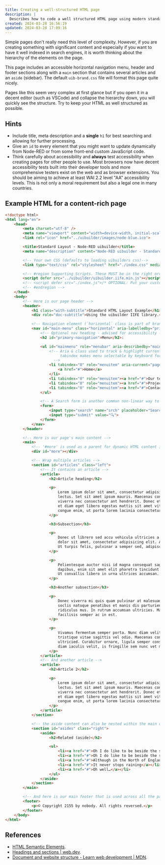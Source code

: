 ```yaml
---
title: Creating a well-structured HTML page
description: |
  Describes how to code a well structured HTML page using modern standards.
created: 2024-03-28 16:56:19
updated: 2024-03-28 17:09:16
---
```


Simple pages don't really need this level of complexity. However, if you are creating something with significant content and especially if you want to have it well indexed in search engines, it is worth thinking about the hierarchy of the elements on the page.

This page includes an accessible horizontal navigation menu, header and footer sections along with a `main` section that contains several articles and an `aside` (sidebar). The default `uib-brand.css` file will format this page quite nicely.

Pages like this seem very complex at first glance but if you open it in a decent editor (such as VSCode) and collapse the hierarchy down, you will quickly see the structure. Try to keep your HTML as well structured as possible.

## Hints

* Include title, meta description and a **single** `h1` for best searching and allowing for further processing.
* Give an `id` to every element that you might want to update dynamically from Node-RED or from some front-end custom JavaScript code.
* Think carefully about accessibility and **always** test accessibility when creating pages for other people to use. Most browsers now have decent accessibility tests built into their developer tools and more comprehensive testers exist on the web and as browser extensions. You should be aiming to achieve at least WAI 2.2 level "AA" accessibility levels. This is not only a moral requirement but also a legal one in many countries.

## Example HTML for a content-rich page

```html
<!doctype html>
<html lang="en">
    <head>
        <meta charset="utf-8" />
        <meta name="viewport" content="width=device-width, initial-scale=1">
        <link rel="icon" href="../uibuilder/images/node-blue.ico">

        <title>Standard Layout - Node-RED uibuilder</title>
        <meta name="description" content="Node-RED uibuilder - Standard Layout">

        <!-- Your own CSS (defaults to loading uibuilders css)-->
        <link type="text/css" rel="stylesheet" href="./index.css" media="all">

        <!-- #region Supporting Scripts. These MUST be in the right order. Note no leading / -->
        <script defer src="../uibuilder/uibuilder.iife.min.js"></script>
        <!-- <script defer src="./index.js">/* OPTIONAL: Put your custom code in that */</script> -->
        <!-- #endregion -->
    </head>
    <body>
        <!-- Here is our page header -->
        <header>
            <h1 class="with-subtitle">Standard HTML Layout Example</h1>
            <div role="doc-subtitle">Using the uibuilder IIFE library.</div>

            <!-- Navigation element (`horizontal` class is part of brand css) -->
            <nav id="main-menu" class="horizontal" aria-labelledby="primary-navigation">
                <!-- Optional nav heading - advised for accessibility -->
                <h2 id="primary-navigation">Menu</h2>:

                <ul id="mainmenu" role="menubar" aria-describedby="main-menu">
                    <!-- Aria & class used to track & highlight current page, usually set dynamically
                         tabindex makes menu selectable by keyboard for accessibility
                      -->
                    <li tabindex="0" role="menuitem" aria-current="page" class="currentRoute">
                        <a href="#">Home</a>
                    </li>
                    <li tabindex="0" role="menuitem"><a href="#">Our team</a></li>
                    <li tabindex="0" role="menuitem"><a href="#">Projects</a></li>
                    <li tabindex="0" role="menuitem"><a href="#">Contact</a></li>
                </ul>

                <!-- A Search form is another common non-linear way to navigate through a website. -->
                <form>
                    <input type="search" name="srch" placeholder="Search">
                    <input type="submit" value="🔍">
                </form>
            </nav>
        </header>

        <!-- Here is our page's main content -->
        <main>
            <!-- '#more' is used as a parent for dynamic HTML content in uibuilder examples -->
            <div id="more"></div>

            <!-- Wrap multiple articles -->
            <section id="articles" class="left">
                <!-- It contains an article -->
                <article>
                    <h2>Article heading</h2>

                    <p>
                        Lorem ipsum dolor sit amet, consectetur adipisicing elit. Donec a diam
                        lectus. Set sit amet ipsum mauris. Maecenas congue ligula as quam
                        viverra nec consectetur ant hendrerit. Donec et mollis dolor. Praesent
                        et diam eget libero egestas mattis sit amet vitae augue. Nam tincidunt
                        congue enim, ut porta lorem lacinia consectetur.
                    </p>

                    <h3>Subsection</h3>

                    <p>
                        Donec ut librero sed accu vehicula ultricies a non tortor. Lorem ipsum
                        dolor sit amet, consectetur adipisicing elit. Aenean ut gravida lorem.
                        Ut turpis felis, pulvinar a semper sed, adipiscing id dolor.
                    </p>

                    <p>
                        Pelientesque auctor nisi id magna consequat sagittis. Curabitur
                        dapibus, enim sit amet elit pharetra tincidunt feugiat nist imperdiet.
                        Ut convallis libero in urna ultrices accumsan. Donec sed odio eros.
                    </p>

                    <h3>Another subsection</h3>

                    <p>
                        Donec viverra mi quis quam pulvinar at malesuada arcu rhoncus. Cum
                        soclis natoque penatibus et manis dis parturient montes, nascetur
                        ridiculus mus. In rutrum accumsan ultricies. Mauris vitae nisi at sem
                        facilisis semper ac in est.
                    </p>

                    <p>
                        Vivamus fermentum semper porta. Nunc diam velit, adipscing ut
                        tristique vitae sagittis vel odio. Maecenas convallis ullamcorper
                        ultricied. Curabitur ornare, ligula semper consectetur sagittis, nisi
                        diam iaculis velit, is fringille sem nunc vet mi.
                    </p>
                </article>
                <!-- And another article -->
                <article>
                    <h2>Article 2</h2>

                    <p>
                        Lorem ipsum dolor sit amet, consectetur adipisicing elit. Donec a diam
                        lectus. Set sit amet ipsum mauris. Maecenas congue ligula as quam
                        viverra nec consectetur ant hendrerit. Donec et mollis dolor. Praesent
                        et diam eget libero egestas mattis sit amet vitae augue. Nam tincidunt
                        congue enim, ut porta lorem lacinia consectetur.
                    </p>
                </article>
            </section>

            <!-- the aside content can also be nested within the main content -->
            <section id="asides" class="right">
                <aside>
                    <h2>Related (aside)</h2>

                    <ul>
                        <li><a href="#">Oh I do like to be beside the seaside</a></li>
                        <li><a href="#">Oh I do like to be beside the sea</a></li>
                        <li><a href="#">Although in the North of England</a></li>
                        <li><a href="#">It never stops raining</a></li>
                        <li><a href="#">Oh well…</a></li>
                    </ul>
                </aside>
            </section>
        </main>

        <!-- And here is our main footer that is used across all the pages of our website -->
        <footer>
            <p>© Copyright 2155 by nobody. All rights reversed.</p>
        </footer>
    </body>
</html>
```

## References

* [HTML Semantic Elements](https://www.w3schools.com/html/html5_semantic_elements.asp).
* [Headings and sections  |  web.dev](https://web.dev/learn/html/headings-and-sections/).
* [Document and website structure - Learn web development | MDN](https://developer.mozilla.org/en-US/docs/Learn/HTML/Introduction_to_HTML/Document_and_website_structure).
